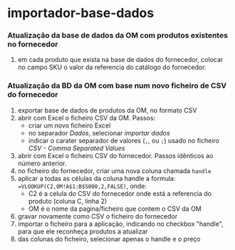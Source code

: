 # importador-base-dados

### Atualização da base de dados da OM com produtos existentes no fornecedor
1. em cada produto que exista na base de dados do fornecedor, colocar no campo SKU o valor da referencia do catálogo do fornecedor.


### Atualização da BD da OM com base num novo ficheiro de CSV do fornecedor 
1. exportar base de dados de produtos da OM, no formato CSV
2. abrir com Excel o ficheiro CSV da OM. Passos:
    * criar um novo ficheiro Excel
    * no separador *Dados*, selecionar *importar dados*
    * indicar o carater separador de valores (`,`, ou `;`) usado no ficheiro *CSV - Comma Separated Values* 
3. abrir com Excel o ficheiro CSV do fornecedor. Passos idênticos ao número anterior.
3. no ficheiro do fornecedor, criar uma nova coluna chamada `handle`
4. aplicar a todas as células da coluna handle a formula: `=VLOOKUP(C2,OM!A$1:B$5000,2,FALSE)`, onde:
    * C2 é a celula do CSV do fornecedor onde está a referencia do produto (coluna C, linha 2)
    * OM é o nome da pagina/ficheiro que contem o CSV da OM
5. gravar novamente como CSV o ficheiro do fornecedor
6. importar o ficheiro para a aplicação, indicando no checkbox "handle", para que ele reconheça produtos a atualizar
7. das colunas do ficheiro, selecionar apenas o handle e o preço
